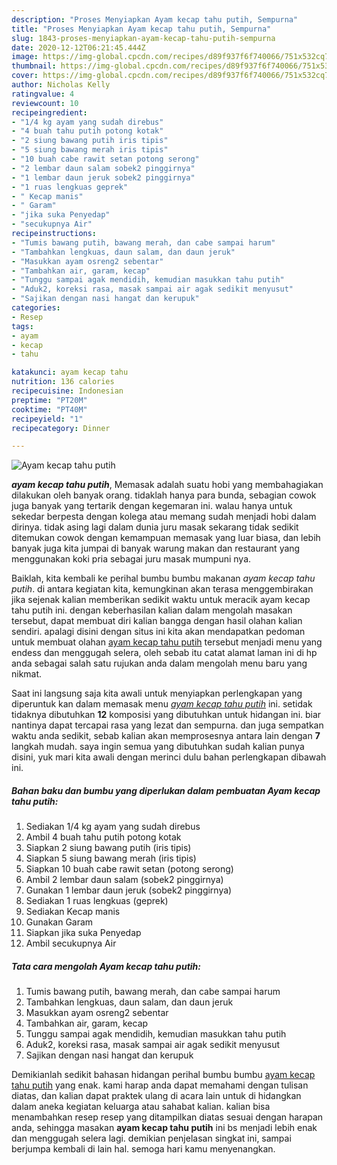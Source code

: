 ```yaml
---
description: "Proses Menyiapkan Ayam kecap tahu putih, Sempurna"
title: "Proses Menyiapkan Ayam kecap tahu putih, Sempurna"
slug: 1843-proses-menyiapkan-ayam-kecap-tahu-putih-sempurna
date: 2020-12-12T06:21:45.444Z
image: https://img-global.cpcdn.com/recipes/d89f937f6f740066/751x532cq70/ayam-kecap-tahu-putih-foto-resep-utama.jpg
thumbnail: https://img-global.cpcdn.com/recipes/d89f937f6f740066/751x532cq70/ayam-kecap-tahu-putih-foto-resep-utama.jpg
cover: https://img-global.cpcdn.com/recipes/d89f937f6f740066/751x532cq70/ayam-kecap-tahu-putih-foto-resep-utama.jpg
author: Nicholas Kelly
ratingvalue: 4
reviewcount: 10
recipeingredient:
- "1/4 kg ayam yang sudah direbus"
- "4 buah tahu putih potong kotak"
- "2 siung bawang putih iris tipis"
- "5 siung bawang merah iris tipis"
- "10 buah cabe rawit setan potong serong"
- "2 lembar daun salam sobek2 pinggirnya"
- "1 lembar daun jeruk sobek2 pinggirnya"
- "1 ruas lengkuas geprek"
- " Kecap manis"
- " Garam"
- "jika suka Penyedap"
- "secukupnya Air"
recipeinstructions:
- "Tumis bawang putih, bawang merah, dan cabe sampai harum"
- "Tambahkan lengkuas, daun salam, dan daun jeruk"
- "Masukkan ayam osreng2 sebentar"
- "Tambahkan air, garam, kecap"
- "Tunggu sampai agak mendidih, kemudian masukkan tahu putih"
- "Aduk2, koreksi rasa, masak sampai air agak sedikit menyusut"
- "Sajikan dengan nasi hangat dan kerupuk"
categories:
- Resep
tags:
- ayam
- kecap
- tahu

katakunci: ayam kecap tahu 
nutrition: 136 calories
recipecuisine: Indonesian
preptime: "PT20M"
cooktime: "PT40M"
recipeyield: "1"
recipecategory: Dinner

---
```



![Ayam kecap tahu putih](https://img-global.cpcdn.com/recipes/d89f937f6f740066/751x532cq70/ayam-kecap-tahu-putih-foto-resep-utama.jpg)

<b><i>ayam kecap tahu putih</i></b>, Memasak adalah suatu hobi yang membahagiakan dilakukan oleh banyak orang. tidaklah hanya para bunda, sebagian cowok juga banyak yang tertarik dengan kegemaran ini. walau hanya untuk sekedar berpesta dengan kolega atau memang sudah menjadi hobi dalam dirinya. tidak asing lagi dalam dunia juru masak sekarang tidak sedikit ditemukan cowok dengan kemampuan memasak yang luar biasa, dan lebih banyak juga kita jumpai di banyak warung makan dan restaurant yang menggunakan koki pria sebagai juru masak mumpuni nya.



Baiklah, kita kembali ke perihal bumbu bumbu makanan <i>ayam kecap tahu putih</i>. di antara kegiatan kita, kemungkinan akan terasa menggembirakan jika sejenak kalian memberikan sedikit waktu untuk meracik ayam kecap tahu putih ini. dengan keberhasilan kalian dalam mengolah masakan tersebut, dapat membuat diri kalian bangga dengan hasil olahan kalian sendiri. apalagi disini dengan situs ini kita akan mendapatkan pedoman untuk membuat olahan <u>ayam kecap tahu putih</u> tersebut menjadi menu yang endess dan menggugah selera, oleh sebab itu catat alamat laman ini di hp anda sebagai salah satu rujukan anda dalam mengolah menu baru yang nikmat.


Saat ini langsung saja kita awali untuk menyiapkan perlengkapan yang diperuntuk kan dalam memasak menu <u><i>ayam kecap tahu putih</i></u> ini. setidak tidaknya dibutuhkan <b>12</b> komposisi yang dibutuhkan untuk hidangan ini. biar nantinya dapat tercapai rasa yang lezat dan sempurna. dan juga sempatkan waktu anda sedikit, sebab kalian akan memprosesnya antara lain dengan <b>7</b> langkah mudah. saya ingin semua yang dibutuhkan sudah kalian punya disini, yuk mari kita awali dengan merinci dulu bahan perlengkapan dibawah ini.

<!--inarticleads1-->

##### Bahan baku dan bumbu yang diperlukan dalam pembuatan Ayam kecap tahu putih:

1. Sediakan 1/4 kg ayam yang sudah direbus
1. Ambil 4 buah tahu putih potong kotak
1. Siapkan 2 siung bawang putih (iris tipis)
1. Siapkan 5 siung bawang merah (iris tipis)
1. Siapkan 10 buah cabe rawit setan (potong serong)
1. Ambil 2 lembar daun salam (sobek2 pinggirnya)
1. Gunakan 1 lembar daun jeruk (sobek2 pinggirnya)
1. Sediakan 1 ruas lengkuas (geprek)
1. Sediakan  Kecap manis
1. Gunakan  Garam
1. Siapkan jika suka Penyedap
1. Ambil secukupnya Air




<!--inarticleads2-->

##### Tata cara mengolah Ayam kecap tahu putih:

1. Tumis bawang putih, bawang merah, dan cabe sampai harum
1. Tambahkan lengkuas, daun salam, dan daun jeruk
1. Masukkan ayam osreng2 sebentar
1. Tambahkan air, garam, kecap
1. Tunggu sampai agak mendidih, kemudian masukkan tahu putih
1. Aduk2, koreksi rasa, masak sampai air agak sedikit menyusut
1. Sajikan dengan nasi hangat dan kerupuk




Demikianlah sedikit bahasan hidangan perihal bumbu bumbu <u>ayam kecap tahu putih</u> yang enak. kami harap anda dapat memahami dengan tulisan diatas, dan kalian dapat praktek ulang di acara lain untuk di hidangkan dalam aneka kegiatan keluarga atau sahabat kalian. kalian bisa menambahkan resep resep yang ditampilkan diatas sesuai dengan harapan anda, sehingga masakan <b>ayam kecap tahu putih</b> ini bs menjadi lebih enak dan menggugah selera lagi. demikian penjelasan singkat ini, sampai berjumpa kembali di lain hal. semoga hari kamu menyenangkan.
